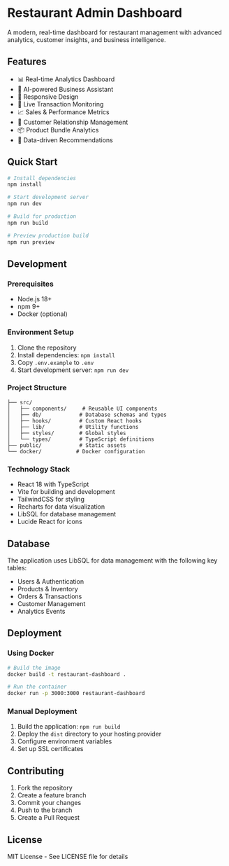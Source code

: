 # Restaurant Admin Dashboard

A modern, real-time dashboard for restaurant management with advanced analytics, customer insights, and business intelligence.

## Features

- 📊 Real-time Analytics Dashboard
- 🤖 AI-powered Business Assistant
- 📱 Responsive Design
- 🔄 Live Transaction Monitoring
- 📈 Sales & Performance Metrics
- 👥 Customer Relationship Management
- 📦 Product Bundle Analytics
- 🎯 Data-driven Recommendations

## Quick Start

```bash
# Install dependencies
npm install

# Start development server
npm run dev

# Build for production
npm run build

# Preview production build
npm run preview
```

## Development

### Prerequisites

- Node.js 18+
- npm 9+
- Docker (optional)

### Environment Setup

1. Clone the repository
2. Install dependencies: `npm install`
3. Copy `.env.example` to `.env`
4. Start development server: `npm run dev`

### Project Structure

```
├── src/
│   ├── components/     # Reusable UI components
│   ├── db/            # Database schemas and types
│   ├── hooks/         # Custom React hooks
│   ├── lib/           # Utility functions
│   ├── styles/        # Global styles
│   └── types/         # TypeScript definitions
├── public/            # Static assets
└── docker/           # Docker configuration
```

### Technology Stack

- React 18 with TypeScript
- Vite for building and development
- TailwindCSS for styling
- Recharts for data visualization
- LibSQL for database management
- Lucide React for icons

## Database

The application uses LibSQL for data management with the following key tables:

- Users & Authentication
- Products & Inventory
- Orders & Transactions
- Customer Management
- Analytics Events

## Deployment

### Using Docker

```bash
# Build the image
docker build -t restaurant-dashboard .

# Run the container
docker run -p 3000:3000 restaurant-dashboard
```

### Manual Deployment

1. Build the application: `npm run build`
2. Deploy the `dist` directory to your hosting provider
3. Configure environment variables
4. Set up SSL certificates

## Contributing

1. Fork the repository
2. Create a feature branch
3. Commit your changes
4. Push to the branch
5. Create a Pull Request

## License

MIT License - See LICENSE file for details